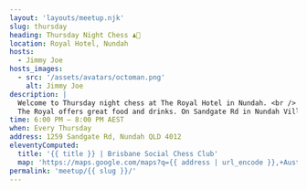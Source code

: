 ```yaml
---
layout: 'layouts/meetup.njk'
slug: thursday
heading: Thursday Night Chess ♟️🍺
location: Royal Hotel, Nundah
hosts:
  - Jimmy Joe
hosts_images:
  - src: '/assets/avatars/octoman.png'
    alt: Jimmy Joe
description: |
  Welcome to Thursday night chess at The Royal Hotel in Nundah. <br />
  The Royal offers great food and drinks. On Sandgate Rd in Nundah Village, less than a 5-minute walk from Nundah Station.
time: 6:00 PM – 8:00 PM AEST
when: Every Thursday
address: 1259 Sandgate Rd, Nundah QLD 4012
eleventyComputed:
  title: '{{ title }} | Brisbane Social Chess Club'
  map: 'https://maps.google.com/maps?q={{ address | url_encode }},+Australia&output=embed'
permalink: 'meetup/{{ slug }}/'
---
```

